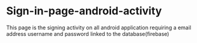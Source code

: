 # Sign-in-page-android-activity
This page is the signing activity on all android application 
requiring a email address username and password
linked to the database(firebase)
